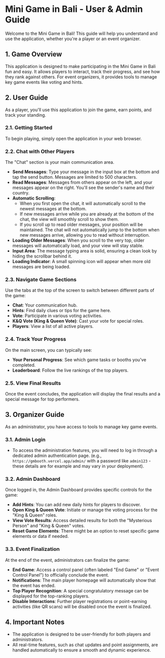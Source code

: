 # Mini Game in Bali - User & Admin Guide

Welcome to the Mini Game in Bali! This guide will help you understand and use the application, whether you're a player or an event organizer.

## 1. Game Overview
This application is designed to make participating in the Mini Game in Bali fun and easy. It allows players to interact, track their progress, and see how they rank against others. For event organizers, it provides tools to manage key game events like voting and hints.

## 2. User Guide

As a player, you'll use this application to join the game, earn points, and track your standing.

### 2.1. Getting Started
To begin playing, simply open the application in your web browser.

### 2.2. Chat with Other Players
The "Chat" section is your main communication area.
-   **Send Messages**: Type your message in the input box at the bottom and tap the send button. Messages are limited to 500 characters.
-   **Read Messages**: Messages from others appear on the left, and your messages appear on the right. You'll see the sender's name and their country.
-   **Automatic Scrolling**:
    -   When you first open the chat, it will automatically scroll to the newest messages at the bottom.
    -   If new messages arrive while you are already at the bottom of the chat, the view will smoothly scroll to show them.
    -   If you scroll up to read older messages, your position will be maintained. The chat will not automatically jump to the bottom when new messages arrive, allowing you to read without interruption.
-   **Loading Older Messages**: When you scroll to the very top, older messages will automatically load, and your view will stay stable.
-   **Input Area**: The message typing area is solid, ensuring a clean look by hiding the scrollbar behind it.
-   **Loading Indicator**: A small spinning icon will appear when more old messages are being loaded.

### 2.3. Navigate Game Sections
Use the tabs at the top of the screen to switch between different parts of the game:
-   **Chat**: Your communication hub.
-   **Hints**: Find daily clues or tips for the game here.
-   **Vote**: Participate in various voting activities.
-   **K&Q Vote (King & Queen Vote)**: Cast your vote for special roles.
-   **Players**: View a list of all active players.

### 2.4. Track Your Progress
On the main screen, you can typically see:
-   **Your Personal Progress**: See which game tasks or booths you've completed.
-   **Leaderboard**: Follow the live rankings of the top players.

### 2.5. View Final Results
Once the event concludes, the application will display the final results and a special message for top performers.

## 3. Organizer Guide

As an administrator, you have access to tools to manage key game events.

### 3.1. Admin Login
-   To access the administration features, you will need to log in through a dedicated admin authentication page. (e.g., `https://gmbooth.vercel.app/admin/` with a password like `admin123` - these details are for example and may vary in your deployment).

### 3.2. Admin Dashboard
Once logged in, the Admin Dashboard provides specific controls for the game:
-   **Add Hints**: You can add new daily hints for players to discover.
-   **Open King & Queen Vote**: Initiate or manage the voting process for the "King & Queen" roles.
-   **View Vote Results**: Access detailed results for both the "Mysterious Person" and "King & Queen" votes.
-   **Reset Game Elements**: There might be an option to reset specific game elements or data if needed.

### 3.3. Event Finalization
At the end of the event, administrators can finalize the game:
-   **End Game**: Access a control panel (often labeled "End Game" or "Event Control Panel") to officially conclude the event.
-   **Notifications**: The main player homepage will automatically show that the event has ended.
-   **Top Player Recognition**: A special congratulatory message can be displayed for the top-ranking players.
-   **Disable Interactions**: Further player registrations or point-earning activities (like QR scans) will be disabled once the event is finalized.

## 4. Important Notes
-   The application is designed to be user-friendly for both players and administrators.
-   All real-time features, such as chat updates and point assignments, are handled automatically to ensure a smooth and dynamic experience.
